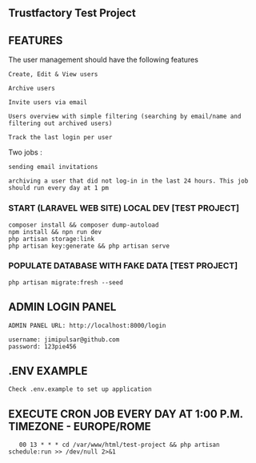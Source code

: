 ## Trustfactory Test Project

## FEATURES

The user management should have the following features

    Create, Edit & View users

    Archive users

    Invite users via email

    Users overview with simple filtering (searching by email/name and filtering out archived users)

    Track the last login per user

Two jobs :

    sending email invitations

    archiving a user that did not log-in in the last 24 hours. This job should run every day at 1 pm



### START (LARAVEL WEB SITE) LOCAL DEV [TEST PROJECT]

    composer install && composer dump-autoload
    npm install && npn run dev
    php artisan storage:link
    php artisan key:generate && php artisan serve

### POPULATE DATABASE WITH FAKE DATA [TEST PROJECT]

    php artisan migrate:fresh --seed

## ADMIN LOGIN PANEL

    ADMIN PANEL URL: http://localhost:8000/login

    username: jimipulsar@github.com
    password: 123pie456

## .ENV EXAMPLE

    Check .env.example to set up application

## EXECUTE CRON JOB EVERY DAY AT 1:00 P.M. TIMEZONE - EUROPE/ROME
       00 13 * * * cd /var/www/html/test-project && php artisan schedule:run >> /dev/null 2>&1 
